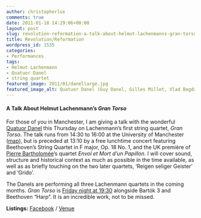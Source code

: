 ```yaml
---
author: christopherlux
comments: true
date: 2011-01-18 14:29:06+00:00
layout: post
slug: revolution-reformation-a-talk-about-helmut-lachenmanns-gran-torso
title: Revolution/Reformation
wordpress_id: 1535
categories:
- Performances
tags:
- Helmut Lachenmann
- Quatuor Danel
- string quartet
featured_image: 2011/01/danellarge.jpg
featured_image_alt: Quatuor Danel (Guy Danel, Gilles Millet, Vlad Bogdanas, Marc Danel)
---
```


#### A Talk About Helmut Lachenmann’s _Gran Torso_


For those of you in Manchester, I am giving a talk with the wonderful [Quatuor Danel](http://www.quatuordanel.eu/) this Thursday on Lachenmann’s first string quartet, _Gran Torso_. The talk runs from 14:30 to 16:00 at the University of Manchester ([map](http://maps.google.com/maps/place?cid=16576004986956447682)), but is preceded at 13:10 by a free lunchtime concert featuring Beethoven’s String Quartet in F major, Op. 18 No. 1, and the UK première of [Pierre Bartholomée](http://www.pierrebartholomee.com/)’s quartet _Envol et Mort d’un Papillon_. I will cover sound, structure and historical context as much as possible in the time available, as well as as briefly touching on the two later quartets, ‘Reigen seliger Geister’ and ‘Grido’.

The Danels are performing all three Lachenmann quartets in the coming months. _Gran Torso_ is [Friday night at 19:30](http://www.arts.manchester.ac.uk/martinharriscentre/mhceventspage.php?eventid=884) alongside Bartók 3 and Beethoven “Harp”. It is an incredible work, not to be missed.

**Listings:** [Facebook](http://www.facebook.com/event.php?eid=177413398964491) / [Venue](http://www.arts.manchester.ac.uk/martinharriscentre/mhceventspage.php?eventid=981)
